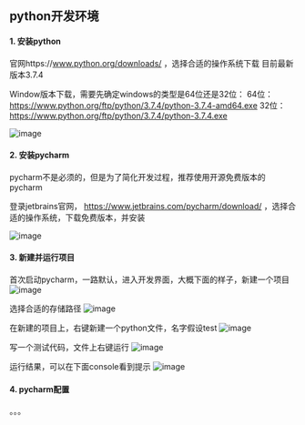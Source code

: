## python开发环境

#### 1. 安装python
官网https://www.python.org/downloads/ ，选择合适的操作系统下载
目前最新版本3.7.4

Window版本下载，需要先确定windows的类型是64位还是32位：
64位：https://www.python.org/ftp/python/3.7.4/python-3.7.4-amd64.exe
32位：https://www.python.org/ftp/python/3.7.4/python-3.7.4.exe

![image](https://user-images.githubusercontent.com/3889726/61632132-b01d8880-acbe-11e9-99fe-ab33ab18fa3d.png)


#### 2. 安装pycharm
pycharm不是必须的，但是为了简化开发过程，推荐使用开源免费版本的pycharm

登录jetbrains官网， https://www.jetbrains.com/pycharm/download/ ，选择合适的操作系统，下载免费版本，并安装

![image](https://user-images.githubusercontent.com/3889726/61632277-0985b780-acbf-11e9-983b-d810f7ca27c8.png)

#### 3. 新建并运行项目
首次启动pycharm，一路默认，进入开发界面，大概下面的样子，新建一个项目
![image](https://user-images.githubusercontent.com/3889726/61632426-65504080-acbf-11e9-850b-210aa750258a.png)

选择合适的存储路径
![image](https://user-images.githubusercontent.com/3889726/61632446-713c0280-acbf-11e9-9149-2ad61ea43ea9.png)

在新建的项目上，右键新建一个python文件，名字假设test
![image](https://user-images.githubusercontent.com/3889726/61632643-ec9db400-acbf-11e9-9998-05e5589e658a.png)

写一个测试代码，文件上右键运行
![image](https://user-images.githubusercontent.com/3889726/61632740-2a9ad800-acc0-11e9-8588-98713e231e81.png)

运行结果，可以在下面console看到提示
![image](https://user-images.githubusercontent.com/3889726/61633005-c3c9ee80-acc0-11e9-8c73-79a71526977f.png)

#### 4. pycharm配置
。。。
